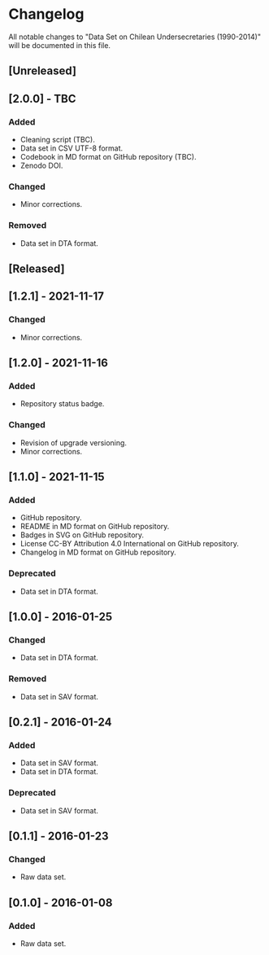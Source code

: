 # Changelog
All notable changes to "Data Set on Chilean Undersecretaries (1990-2014)" will be documented in this file.

## [Unreleased]

## [2.0.0] - TBC
### Added
- Cleaning script (TBC).
- Data set in CSV UTF-8 format.
- Codebook in MD format on GitHub repository (TBC).
- Zenodo DOI.
### Changed
- Minor corrections.
### Removed
- Data set in DTA format.

## [Released]

## [1.2.1] - 2021-11-17
### Changed
- Minor corrections.

## [1.2.0] - 2021-11-16
### Added
- Repository status badge.
### Changed
- Revision of upgrade versioning.
- Minor corrections.

## [1.1.0] - 2021-11-15
### Added
- GitHub repository.
- README in MD format on GitHub repository.
- Badges in SVG on GitHub repository.
- License CC-BY Attribution 4.0 International on GitHub repository.
- Changelog in MD format on GitHub repository.
### Deprecated
- Data set in DTA format.

## [1.0.0] - 2016-01-25
### Changed
- Data set in DTA format.
### Removed
- Data set in SAV format.

## [0.2.1] - 2016-01-24
### Added
- Data set in SAV format.
- Data set in DTA format.
### Deprecated
- Data set in SAV format.

## [0.1.1] - 2016-01-23
### Changed
- Raw data set.

## [0.1.0] - 2016-01-08
### Added
- Raw data set.